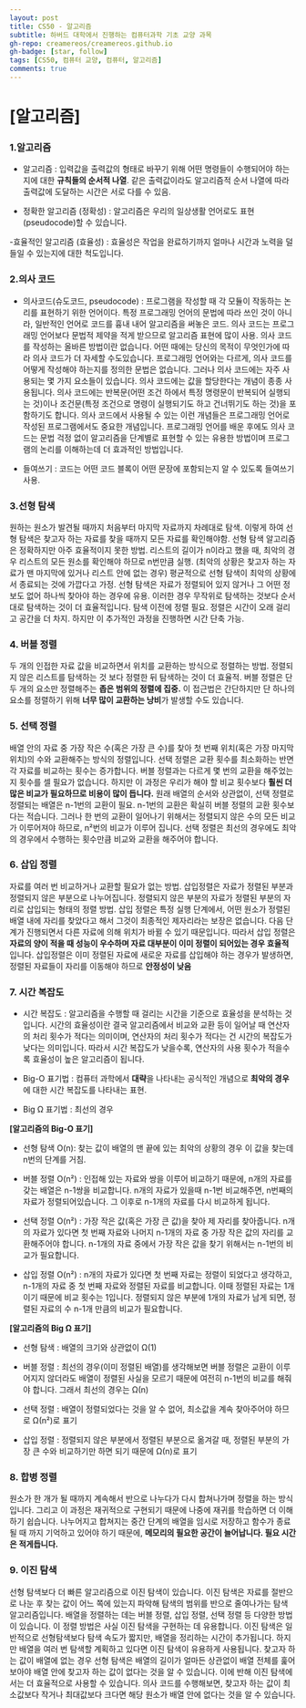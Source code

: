 ```yaml
---
layout: post
title: CS50 - 알고리즘
subtitle: 하버드 대학에서 진행하는 컴퓨터과학 기초 교양 과목
gh-repo: creamereos/creamereos.github.io
gh-badge: [star, follow]
tags: [CS50, 컴퓨터 교양, 컴퓨터, 알고리즘]
comments: true
---
```


# [알고리즘]

### 1.알고리즘

- 알고리즘 : 입력값을 출력값의 형태로 바꾸기 위해 어떤 명령들이 수행되어야 하는지에 대한 **규칙들의 순서적 나열**. 같은 출력값이라도 알고리즘적 순서 나열에 따라 출력값에 도달하는 시간은 서로 다를 수 있음.

- 정확한 알고리즘 (정확성) : 알고리즘은 우리의 일상생활 언어로도 표현(pseudocode)할 수 있습니다.

-효율적인 알고리즘 (효율성) : 효율성은 작업을 완료하기까지 얼마나 시간과 노력을 덜 들일 수 있는지에 대한 척도입니다.

### 2.의사 코드

- 의사코드(슈도코드, pseudocode) : 프로그램을 작성할 때 각 모듈이 작동하는 논리를 표현하기 위한 언어이다. 특정 프로그래밍 언어의 문법에 따라 쓰인 것이 아니라, 일반적인 언어로 코드를 흉내 내어 알고리즘을 써놓은 코드. 의사 코드는 프로그래밍 언어보다 문법적 제약을 적게 받으므로 알고리즘 표현에 많이 사용. 의사 코드를 작성하는 올바른 방법이란 없습니다. 어떤 때에는 당신의 목적이 무엇인가에 따라 의사 코드가 더 자세할 수도있습니다. 프로그래밍 언어와는 다르게, 의사 코드를 어떻게 작성해야 하는지를 정의한 문법은 없습니다. 그러나 의사 코드에는 자주 사용되는 몇 가지 요소들이 있습니다. 의사 코드에는 값을 할당한다는 개념이 종종 사용됩니다. 의사 코드에는 반복문(어떤 조건 하에서 특정 명령문이 반복되어 실행되는 것)이나 조건문(특정 조건으로 명령이 실행되기도 하고 건너뛰기도 하는 것)을 포함하기도 합니다. 의사 코드에서 사용될 수 있는 이런 개념들은 프로그래밍 언어로 작성된 프로그램에서도 중요한 개념입니다. 프로그래밍 언어를 배운 후에도 의사 코드는 문법 걱정 없이 알고리즘을 단계별로 표현할 수 있는 유용한 방법이며 프로그램의 논리를 이해하는데 더 효과적인 방법입니다.


- 들여쓰기 : 코드는 어떤 코드 블록이 어떤 문장에 포함되는지 알 수 있도록 들여쓰기 사용.

### 3.선형 탐색

원하는 원소가 발견될 때까지 처음부터 마지막 자료까지 차례대로 탐색. 이렇게 하여 선형 탐색은 찾고자 하는 자료를 찾을 때까지 모든 자료를 확인해야함. 선형 탐색 알고리즘은 정확하지만 아주 효율적이지 못한 방법. 리스트의 길이가 n이라고 했을 때, 최악의 경우 리스트의 모든 원소를 확인해야 하므로 n번만큼 실행. (최악의 상황은 찾고자 하는 자료가 맨 마지막에 있거나 리스트 안에 없는 경우) 평균적으로 선형 탐색이 최악의 상황에서 종료되는 것에 가깝다고 가정. 선형 탐색은 자료가 정렬되어 있지 않거나 그 어떤 정보도 없어 하나씩 찾아야 하는 경우에 유용. 이러한 경우 무작위로 탐색하는 것보다 순서대로 탐색하는 것이 더 효율적입니다. 탐색 이전에 정렬 필요. 정렬은 시간이 오래 걸리고 공간을 더 차지. 하지만 이 추가적인 과정을 진행하면 시간 단축 가능.

### 4. 버블 정렬

두 개의 인접한 자료 값을 비교하면서 위치를 교환하는 방식으로 정렬하는 방법. 정렬되지 않은 리스트를 탐색하는 것 보다 정렬한 뒤 탐색하는 것이 더 효율적. 버블 정렬은 단 두 개의 요소만 정렬해주는 **좁은 범위의 정렬에 집중.** 이 접근법은 간단하지만 단 하나의 요소를 정렬하기 위해 **너무 많이 교환하는 낭비**가 발생할 수도 있습니다.

### 5. 선택 정렬

배열 안의 자료 중 가장 작은 수(혹은 가장 큰 수)를 찾아 첫 번째 위치(혹은 가장 마지막 위치)의 수와 교환해주는 방식의 정렬입니다. 선택 정렬은 교환 횟수를 최소화하는 반면 각 자료를 비교하는 횟수는 증가합니다. 버블 정렬과는 다르게 몇 번의 교환을 해주었는지 횟수를 셀 필요가 없습니다. 하지만 이 과정은 우리가 해야 할 비교 횟수보다 **훨씬 더 많은 비교가 필요하므로 비용이 많이 듭니다.** 원래 배열의 순서와 상관없이, 선택 정렬로 정렬되는 배열은 n-1번의 교환이 필요. n-1번의 교환은 확실히 버블 정렬의 교환 횟수보다는 적습니다. 그러나 한 번의 교환이 일어나기 위해서는 정렬되지 않은 수의 모든 비교가 이루어져야 하므로, n²번의 비교가 이루어 집니다. 선택 정렬은 최선의 경우에도 최악의 경우에서 수행하는 횟수만큼 비교와 교환을 해주어야 합니다.

### 6. 삽입 정렬

자료를 여러 번 비교하거나 교환할 필요가 없는 방법. 삽입정렬은 자료가 정렬된 부분과 정렬되지 않은 부분으로 나누어집니다. 정렬되지 않은 부분의 자료가 정렬된 부분의 자리로 삽입되는 형태의 정렬 방법. 삽입 정렬은 특정 실행 단계에서, 어떤 원소가 정렬된 배열 내에 자리를 찾았다고 해서 그것이 최종적인 제자리라는 보장은 없습니다. 다음 단계가 진행되면서 다른 자료에 의해 위치가 바뀔 수 있기 때문입니다. 따라서 삽입 정렬은 **자료의 양이 적을 때 성능이 우수하며 자료 대부분이 이미 정렬이 되어있는 경우 효율적** 입니다. 삽입정렬은 이미 정렬된 자료에 새로운 자료를 삽입해야 하는 경우가 발생하면, 정렬된 자료들이 자리를 이동해야 하므로 **안정성이 낮음**

### 7. 시간 복잡도

- 시간 복잡도 : 알고리즘을 수행할 때 걸리는 시간을 기준으로 효율성을 분석하는 것입니다. 시간의 효율성이란 결국 알고리즘에서 비교와 교환 등이 일어날 때 연산자의 처리 횟수가 적다는 의미이며, 연산자의 처리 횟수가 적다는 건 시간의 복잡도가 낮다는 의미입니다. 따라서 시간 복잡도가 낮을수록, 연산자의 사용 횟수가 적을수록 효율성이 높은 알고리즘이 됩니다.

- Big-O 표기법 : 컴퓨터 과학에서 **대략**을 나타내는 공식적인 개념으로 **최악의 경우**에 대한 시간 복잡도를 나타내는 표현.

- Big Ω 표기법 : 최선의 경우

**[알고리즘의 Big-O 표기]**
- 선형 탐색 O(n): 찾는 값이 배열의 맨 끝에 있는 최악의 상황의 경우 이 값을 찾는데 n번의 단계를 거침.

- 버블 정렬 O(n²) : 인접해 있는 자료와 쌍을 이루어 비교하기 때문에, n개의 자료를 갖는 배열은 n-1쌍을 비교합니다. n개의 자료가 있을때 n-1번 비교해주면, n번째의 자료가 정렬되어있습니다. 그 이후로 n-1개의 자료를 다시 비교하게 됩니다.

- 선택 정렬 O(n²) : 가장 작은 값(혹은 가장 큰 값)을 찾아 제 자리를 찾아줍니다. n개의 자료가 있다면 첫 번째 자료와 나머지 n-1개의 자료 중 가장 작은 값의 자리를 교환해주어야 합니다. n-1개의 자료 중에서 가장 작은 값을 찾기 위해서는 n-1번의 비교가 필요합니다.

- 삽입 정렬 O(n²) : n개의 자료가 있다면 첫 번째 자료는 정렬이 되었다고 생각하고, n-1개의 자료 중 첫 번째 자료와 정렬된 자료를 비교합니다. 이때 정렬된 자료는 1개이기 때문에 비교 횟수는 1입니다. 정렬되지 않은 부분에 1개의 자료가 남게 되면, 정렬된 자료의 수 n-1개 만큼의 비교가 필요합니다.

**[알고리즘의 Big Ω 표기]**

- 선형 탐색 : 배열의 크기와 상관없이 Ω(1)

- 버블 정렬 : 최선의 경우(이미 정렬된 배열)를 생각해보면 버블 정렬은 교환이 이루어지지 않더라도 배열이 정렬된 사실을 모르기 때문에 여전히 n-1번의 비교를 해줘야 합니다. 그래서 최선의 경우는 Ω(n)

- 선택 정렬 : 배열이 정렬되었다는 것을 알 수 없어, 최소값을 계속 찾아주어야 하므로 Ω(n²)로 표기

- 삽입 정렬 : 정렬되지 않은 부분에서 정렬된 부분으로 옮겨갈 때, 정렬된 부분의 가장 큰 수와 비교하기만 하면 되기 때문에 Ω(n)로 표기

### 8. 합병 정렬

원소가 한 개가 될 때까지 계속해서 반으로 나누다가 다시 합쳐나가며 정렬을 하는 방식입니다. 그리고 이 과정은 재귀적으로 구현되기 때문에 나중에 재귀를 학습하면 더 이해하기 쉽습니다. 나누어지고 합쳐지는 중간 단계의 배열을 임시로 저장하고 함수가 종료될 때 까지 기억하고 있어야 하기 때문에, **메모리의 필요한 공간이 늘어납니다. 필요 시간은 적게듭니다.**

### 9. 이진 탐색
선형 탐색보다 더 빠른 알고리즘으로 이진 탐색이 있습니다. 이진 탐색은 자료를 절반으로 나눈 후 찾는 값이 어느 쪽에 있는지 파악해 탐색의 범위를 반으로 줄여나가는 탐색 알고리즘입니다. 배열을 정렬하는 데는 버블 정렬, 삽입 정렬, 선택 정렬 등 다양한 방법이 있습니다. 이 정렬 방법은 사실 이진 탐색을 구현하는 데 유용합니다. 이진 탐색은 일반적으로 선형탐색보다 탐색 속도가 짧지만, 배열을 정리하는 시간이 추가됩니다. 하지만 배열을 여러 번 탐색할 계획하고 있다면 이진 탐색이 유용하게 사용됩니다. 찾고자 하는 값이 배열에 없는 경우 선형 탐색은 배열의 길이가 얼마든 상관없이 배열 전체를 훑어보아야 배열 안에 찾고자 하는 값이 없다는 것을 알 수 있습니다. 이에 반해 이진 탐색에서는 더 효율적으로 사용할 수 있습니다. 의사 코드를 수행해보면, 찾고자 하는 값이 최소값보다 작거나 최대값보다 크다면 해당 원소가 배열 안에 없다는 것을 알 수 있습니다.

